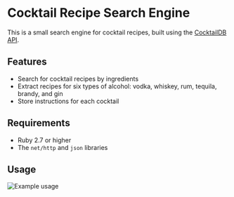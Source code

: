 # Cocktail Recipe Search Engine

This is a small search engine for cocktail recipes, built using the [CocktailDB API](https://www.thecocktaildb.com/api/json/v1/1/search.php).

## Features

- Search for cocktail recipes by ingredients
- Extract recipes for six types of alcohol: vodka, whiskey, rum, tequila, brandy, and gin
- Store instructions for each cocktail

## Requirements

- Ruby 2.7 or higher
- The `net/http` and `json` libraries

## Usage
![Example usage](https://imgur.com/a/MqBl31m)
